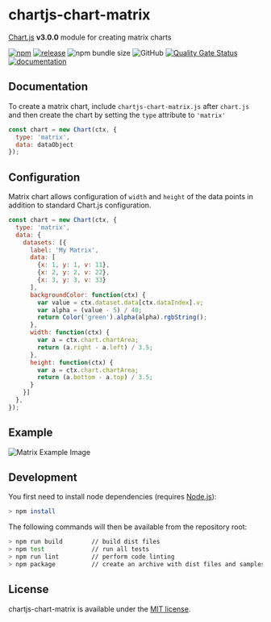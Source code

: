 # chartjs-chart-matrix

[Chart.js](https://www.chartjs.org/) **v3.0.0** module for creating matrix charts

[![npm](https://img.shields.io/npm/v/chartjs-chart-matrix.svg)](https://www.npmjs.com/package/chartjs-chart-matrix)
[![release](https://img.shields.io/github/release/kurkle/chartjs-chart-matrix.svg?style=flat-square)](https://github.com/kurkle/chartjs-chart-matrix/releases/latest)
![npm bundle size](https://img.shields.io/bundlephobia/min/chartjs-chart-matrix.svg)
![GitHub](https://img.shields.io/github/license/kurkle/chartjs-chart-matrix.svg)
[![Quality Gate Status](https://sonarcloud.io/api/project_badges/measure?project=kurkle_chartjs-chart-matrix&metric=alert_status)](https://sonarcloud.io/summary/new_code?id=kurkle_chartjs-chart-matrix)
[![documentation](https://img.shields.io/static/v1?message=Documentation&color=informational)](https://chartjs-chart-matrix.pages.dev)

## Documentation

To create a matrix chart, include `chartjs-chart-matrix.js` after `chart.js` and then create the chart by setting the `type` attribute to `'matrix'`

```js
const chart = new Chart(ctx, {
  type: 'matrix',
  data: dataObject
});
```

## Configuration

Matrix chart allows configuration of `width` and `height` of the data points in addition to standard Chart.js configuration.

```js
const chart = new Chart(ctx, {
  type: 'matrix',
  data: {
    datasets: [{
      label: 'My Matrix',
      data: [
        {x: 1, y: 1, v: 11},
        {x: 2, y: 2, v: 22},
        {x: 3, y: 3, v: 33}
      ],
      backgroundColor: function(ctx) {
        var value = ctx.dataset.data[ctx.dataIndex].v;
        var alpha = (value - 5) / 40;
        return Color('green').alpha(alpha).rgbString();
      },
      width: function(ctx) {
        var a = ctx.chart.chartArea;
        return (a.right - a.left) / 3.5;
      },
      height: function(ctx) {
        var a = ctx.chart.chartArea;
        return (a.bottom - a.top) / 3.5;
      }
    }]
  },
});
```

## Example

![Matrix Example Image](matrix.png)

## Development

You first need to install node dependencies  (requires [Node.js](https://nodejs.org/)):

```bash
> npm install
```

The following commands will then be available from the repository root:

```bash
> npm run build        // build dist files
> npm test             // run all tests
> npm run lint         // perform code linting
> npm package          // create an archive with dist files and samples
```

## License

chartjs-chart-matrix is available under the [MIT license](https://opensource.org/licenses/MIT).
